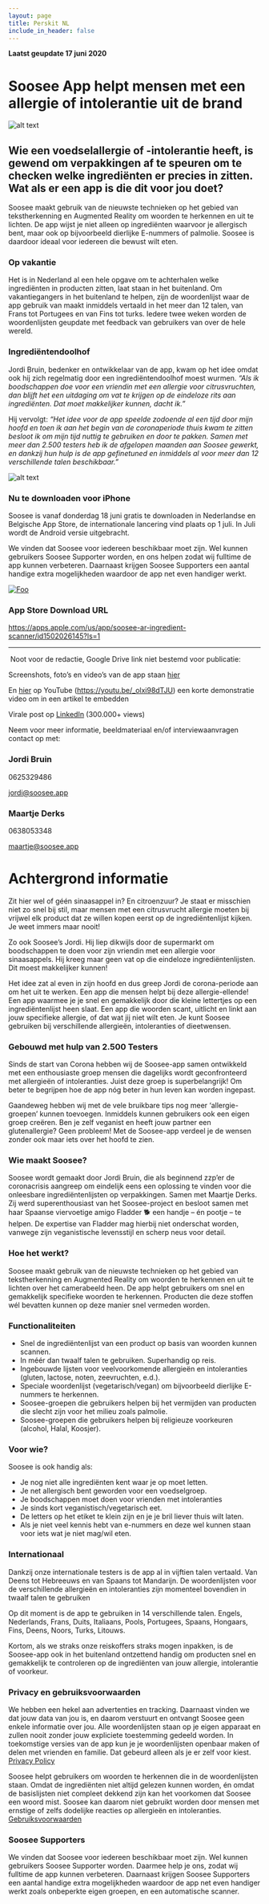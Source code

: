 ```yaml
---
layout: page
title: Perskit NL
include_in_header: false
---
```



**Laatst geupdate 17 juni 2020**  

# Soosee App helpt mensen met een allergie of intolerantie uit de brand

![alt text](https://www.soosee.app/assets/screenshots/presskit.jpg "Soosee Screenshots" )

## Wie een voedselallergie of -intolerantie heeft, is gewend om verpakkingen af te speuren om te checken welke ingrediënten er precies in zitten. Wat als er een app is die dit voor jou doet?

Soosee maakt gebruik van de nieuwste technieken op het gebied van tekstherkenning en Augmented Reality om woorden te herkennen en uit te lichten. De app wijst je niet alleen op ingrediënten waarvoor je allergisch bent, maar ook op bijvoorbeeld dierlijke E-nummers of palmolie. Soosee is daardoor ideaal voor iedereen die bewust wilt eten. 

### Op vakantie

Het is in Nederland al een hele opgave om te achterhalen welke ingrediënten in producten zitten, laat staan in het buitenland. Om vakantiegangers in het buitenland te helpen, zijn de woordenlijst waar de app gebruik van maakt inmiddels vertaald in het meer dan 12 talen, van Frans tot Portugees en van Fins tot turks. Iedere twee weken worden de woordenlijsten geupdate met feedback van gebruikers van over de hele wereld.

### Ingrediëntendoolhof

Jordi Bruin, bedenker en ontwikkelaar van de app, kwam op het idee omdat ook hij zich regelmatig door een ingrediëntendoolhof moest wurmen. _“Als ik boodschappen doe voor een vriendin met een allergie voor citrusvruchten, dan blijft het een uitdaging om vat te krijgen op de eindeloze rits aan ingrediënten. Dat moet makkelijker kunnen, dacht ik.”_

Hij vervolgt: _“Het idee voor de app speelde zodoende al een tijd door mijn hoofd en toen ik aan het begin van de coronaperiode thuis kwam te zitten besloot ik om mijn tijd nuttig te gebruiken en door te pakken. Samen met meer dan 2.500 testers heb ik de afgelopen maanden aan Soosee gewerkt, en dankzij hun hulp is de app gefinetuned en inmiddels al voor meer dan 12 verschillende talen beschikbaar.”_

![alt text](https://www.soosee.app/assets/screenshots/presskit2.jpg "Soosee Screenshots" )

### Nu te downloaden voor iPhone

Soosee is vanaf donderdag 18 juni gratis te downloaden in Nederlandse en Belgische App Store, de internationale lancering vind plaats op 1 juli. In Juli wordt de Android versie uitgebracht.

We vinden dat Soosee voor iedereen beschikbaar moet zijn. Wel kunnen gebruikers Soosee Supporter worden, en ons helpen zodat wij fulltime de app kunnen verbeteren. Daarnaast krijgen Soosee Supporters een aantal handige extra mogelijkheden waardoor de app net even handiger werkt.

[![Foo](https://www.soosee.app/assets/appstore3.png)](https://apps.apple.com/us/app/soosee-ar-ingredient-scanner/id1502026145?ls=1)

### App Store Download URL

https://apps.apple.com/us/app/soosee-ar-ingredient-scanner/id1502026145?ls=1



____________________________________________

 Noot voor de redactie, Google Drive link niet bestemd voor publicatie:

Screenshots, foto’s en video’s van de app staan [hier](https://drive.google.com/drive/folders/1tHSfSRd246bI8LvtSiG78yofvd-EkIXf?usp=sharing)

En [hier](https://youtu.be/_olxi98dTJU) op YouTube (https://youtu.be/_olxi98dTJU) een korte demonstratie video om in een artikel te embedden

Virale post op [LinkedIn](https://www.linkedin.com/feed/update/urn:li:activity:6669536556455399424) (300.000+ views)

Neem voor meer informatie, beeldmateriaal en/of interviewaanvragen contact op met: 

### Jordi Bruin

0625329486

jordi@soosee.app

### Maartje Derks 

0638053348

maartje@soosee.app


# Achtergrond informatie

Zit hier wel of géén sinaasappel in? En citroenzuur? Je staat er misschien niet zo snel bij stil, maar mensen met een citrusvrucht allergie moeten bij vrijwel elk product dat ze willen kopen eerst op de ingrediëntenlijst kijken. Je weet immers maar nooit! 

Zo ook Soosee’s Jordi. Hij liep dikwijls door de supermarkt om boodschappen te doen voor zijn vriendin met een allergie voor sinaasappels. Hij kreeg maar geen vat op die eindeloze ingrediëntenlijsten. Dit moest makkelijker kunnen!

Het idee zat al even in zijn hoofd en dus greep Jordi de corona-periode aan om het uit te werken. Een app die mensen helpt bij deze allergie-ellende! Een app waarmee je je snel en gemakkelijk door die kleine lettertjes op een ingrediëntenlijst heen slaat. Een app die woorden scant, uitlicht en linkt aan jouw specifieke allergie, of dat wat jij niet wilt eten. Je kunt Soosee gebruiken bij verschillende allergieën, intoleranties of dieetwensen.

### Gebouwd met hulp van 2.500 Testers
Sinds de start van Corona hebben wij de Soosee-app samen ontwikkeld met een enthousiaste groep mensen die dagelijks wordt geconfronteerd met allergieën of intoleranties. Juist deze groep is superbelangrijk! Om beter te begrijpen hoe de app nóg beter in hun leven kan worden ingepast. 

Gaandeweg hebben wij met de vele bruikbare tips nog meer ‘allergie-groepen’ kunnen toevoegen. Inmiddels kunnen gebruikers ook een eigen groep creëren. Ben je zelf veganist en heeft jouw partner een glutenallergie? Geen probleem! Met de Soosee-app verdeel je de wensen zonder ook maar iets over het hoofd te zien.

### Wie maakt Soosee?
Soosee wordt gemaakt door Jordi Bruin, die als beginnend zzp’er de coronacrisis aangreep om eindelijk eens een oplossing te vinden voor die onleesbare ingrediëntenlijsten op verpakkingen. Samen met Maartje Derks. Zij werd superenthousiast van het Soosee-project en besloot samen met haar Spaanse viervoetige amigo Fladder 🐕 een handje – én pootje – te helpen. De expertise van Fladder mag hierbij niet onderschat worden, vanwege zijn veganistische levensstijl en scherp neus voor detail.

### Hoe het werkt?
Soosee maakt gebruik van de nieuwste technieken op het gebied van tekstherkenning en Augmented Reality om woorden te herkennen en uit te lichten over het camerabeeld heen. De app helpt gebruikers om snel en gemakkelijk specifieke woorden te herkennen. Producten die deze stoffen wél bevatten kunnen op deze manier snel vermeden worden.

### Functionaliteiten
- Snel de ingrediëntenlijst van een product op basis van woorden kunnen scannen.
- In méér dan twaalf talen te gebruiken. Superhandig op reis.
- Ingebouwde lijsten voor veelvoorkomende allergieën en intoleranties (gluten, lactose, noten, zeevruchten, e.d.).
- Speciale woordenlijst (vegetarisch/vegan) om bijvoorbeeld dierlijke E-nummers te herkennen.
- Soosee-groepen die gebruikers helpen bij het vermijden van producten die slecht zijn voor het milieu zoals palmolie.
- Soosee-groepen die gebruikers helpen bij religieuze voorkeuren (alcohol, Halal, Koosjer).

### Voor wie?
Soosee is ook handig als:
- Je nog niet alle ingrediënten kent waar je op moet letten.
- Je net allergisch bent geworden voor een voedselgroep.
- Je boodschappen moet doen voor vrienden met intoleranties
- Je sinds kort veganistisch/vegetarisch eet.
- De letters op het etiket te klein zijn en je je bril liever thuis wilt laten.
- Als je niet veel kennis hebt van e-nummers en deze wel kunnen staan voor iets wat je niet mag/wil eten.

### Internationaal
Dankzij onze internationale testers is de app al in vijftien talen vertaald. Van Deens tot Hebreeuws en van Spaans tot Mandarijn. De woordenlijsten voor de verschillende allergieën en intoleranties zijn momenteel bovendien in twaalf talen te gebruiken

Op dit moment is de app te gebruiken in 14 verschillende talen.
Engels, Nederlands, Frans, Duits, Italiaans, Pools, Portugees, Spaans, Hongaars, Fins, Deens, Noors, Turks, Litouws.  

Kortom, als we straks onze reiskoffers straks mogen inpakken, is de Soosee-app ook in het buitenland ontzettend handig om producten snel en gemakkelijk te controleren op de ingrediënten van jouw allergie, intolerantie of voorkeur.

### Privacy en gebruiksvoorwaarden
We hebben een hekel aan advertenties en tracking. Daarnaast vinden we dat jouw data van jou is, en daarom verstuurt en ontvangt Soosee geen enkele informatie over jou. Alle woordenlijsten staan op je eigen apparaat en zullen nooit zonder jouw expliciete toestemming gedeeld worden. In toekomstige versies van de app kun je je woordenlijsten openbaar maken of delen met vrienden en familie. Dat gebeurd alleen als je er zelf voor kiest.
[Privacy Policy](https://www.soosee.app/privacy)

Soosee helpt gebruikers om woorden te herkennen die in de woordenlijsten staan. Omdat de ingrediënten niet altijd gelezen kunnen worden, én omdat de basislijsten niet compleet dekkend zijn kan het voorkomen dat Soosee een woord mist. Soosee kan daarom niet gebruikt worden door mensen met ernstige of zelfs dodelijke reacties op allergieën en intoleranties.
[Gebruiksvoorwaarden](https://www.soosee.app/terms)

### Soosee Supporters
We vinden dat Soosee voor iedereen beschikbaar moet zijn. Wel kunnen gebruikers Soosee Supporter worden. Daarmee help je ons, zodat wij fulltime de app kunnen verbeteren. Daarnaast krijgen Soosee Supporters een aantal handige extra mogelijkheden waardoor de app net even handiger werkt zoals onbeperkte eigen groepen, en een automatische scanner.
